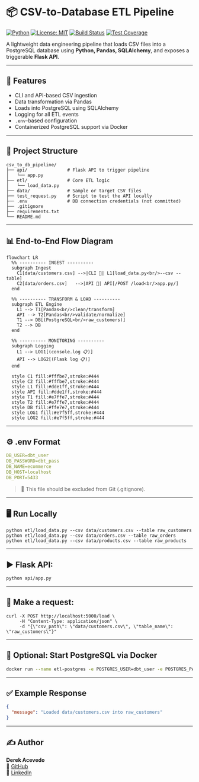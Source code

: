 # 📦 CSV-to-Database ETL Pipeline

[![Python](https://img.shields.io/badge/python-3.12-blue?logo=python)](https://www.python.org/)
[![License: MIT](https://img.shields.io/badge/License-MIT-green.svg)](LICENSE)
[![Build Status](https://img.shields.io/badge/build-passing-brightgreen)](https://github.com/poloman2308/csv-to-db-pipeline/actions)
[![Test Coverage](https://img.shields.io/badge/coverage-100%25-blue)](https://github.com/poloman2308/csv-to-db-pipeline)

A lightweight data engineering pipeline that loads CSV files into a PostgreSQL database using **Python, Pandas, SQLAlchemy**, and exposes a triggerable **Flask API**.

---

## 🚀 Features

- CLI and API-based CSV ingestion
- Data transformation via Pandas
- Loads into PostgreSQL using SQLAlchemy
- Logging for all ETL events
- `.env`-based configuration
- Containerized PostgreSQL support via Docker

---

## 🧱 Project Structure

```plaintext
csv_to_db_pipeline/
├── api/               # Flask API to trigger pipeline
│   └── app.py
├── etl/               # Core ETL logic
│   └── load_data.py
├── data/              # Sample or target CSV files
├── test_request.py    # Script to test the API locally
├── .env               # DB connection credentials (not committed)
├── .gitignore
├── requirements.txt
└── README.md
```

---

## 📊 End-to-End Flow Diagram

```mermaid
flowchart LR
  %% ---------- INGEST ----------
  subgraph Ingest
    C1[data/customers.csv] -->|CLI 🧩| L1[load_data.py<br/>--csv --table]
    C2[data/orders.csv]   -->|API 🚀| API[/POST /load<br/>app.py/]
  end

  %% ---------- TRANSFORM & LOAD ----------
  subgraph ETL Engine
    L1 --> T1[Pandas<br/>clean/transform]
    API --> T2[Pandas<br/>validate/normalize]
    T1 --> DB[(PostgreSQL<br/>raw_customers)]
    T2 --> DB
  end

  %% ---------- MONITORING ----------
  subgraph Logging
    L1 --> LOG1[(console.log 📋)]
    API --> LOG2[(Flask log 📋)]
  end

  style C1 fill:#fffbe7,stroke:#444
  style C2 fill:#fffbe7,stroke:#444
  style L1 fill:#dde1ff,stroke:#444
  style API fill:#dde1ff,stroke:#444
  style T1 fill:#e7ffe7,stroke:#444
  style T2 fill:#e7ffe7,stroke:#444
  style DB fill:#ffe7e7,stroke:#444
  style LOG1 fill:#e7f5ff,stroke:#444
  style LOG2 fill:#e7f5ff,stroke:#444
```

---

## ⚙️ .env Format

```yaml
DB_USER=dbt_user
DB_PASSWORD=dbt_pass
DB_NAME=ecommerce
DB_HOST=localhost
DB_PORT=5433
```
> 🔐 This file should be excluded from Git (.gitignore).

---

## 🖥️ Run Locally

```
python etl/load_data.py --csv data/customers.csv --table raw_customers
python etl/load_data.py --csv data/orders.csv --table raw_orders
python etl/load_data.py --csv data/products.csv --table raw_products
```

---

## ▶️ Flask API:

```bash
python api/app.py
```

---

## 🔁 Make a request:

```
curl -X POST http://localhost:5000/load \
     -H "Content-Type: application/json" \
     -d "{\"csv_path\": \"data/customers.csv\", \"table_name\": \"raw_customers\"}"
```

---

## 🐳 Optional: Start PostgreSQL via Docker

```bash
docker run --name etl-postgres -e POSTGRES_USER=dbt_user -e POSTGRES_PASSWORD=dbt_pass -e POSTGRES_DB=ecommerce -p 5433:5432 -d postgres:15
```

---

## ✅ Example Response

```json
{
  "message": "Loaded data/customers.csv into raw_customers"
}
```

---

## ✍️ Author

**Derek Acevedo**  
📍 [GitHub](https://github.com/poloman2308)  
📄 [LinkedIn](https://www.linkedin.com/in/derekacevedo86)


